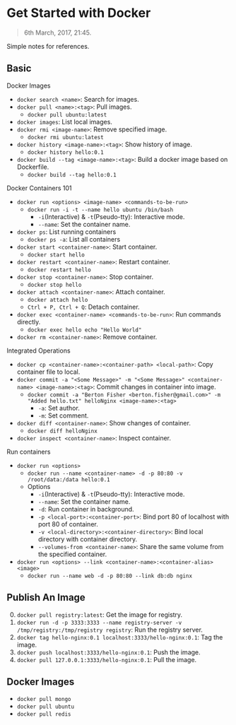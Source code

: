 # Get Started with Docker

> 6th March, 2017, 21:45.

Simple notes for references.

## Basic

Docker Images

- `docker search <name>`: Search for images.
- `docker pull <name>:<tag>`: Pull images.
	- `docker pull ubuntu:latest`
- `docker images`: List local images.
- `docker rmi <image-name>`: Remove specified image.
	- `docker rmi ubuntu:latest`
- `docker history <image-name>:<tag>`: Show history of image.
	- `docker history hello:0.1`
- `docker build --tag <image-name>:<tag>`: Build a docker image based on Dockerfile.
	- `docker build --tag hello:0.1`

Docker Containers 101

- `docker run <options> <image-name> <commands-to-be-run>`
	- `docker run -i -t --name hello ubuntu /bin/bash`
		- `-i`(Interactive) & `-t`(Pseudo-tty): Interactive mode.
		- `--name`: Set the container name.
- `docker ps`: List running containers
	- `docker ps -a`: List all containers
- `docker start <container-name>`: Start container.
	- `docker start hello`
- `docker restart <container-name>`: Restart container.
	- `docker restart hello`
- `docker stop <container-name>`: Stop container.
	- `docker stop hello`
- `docker attach <container-name>`: Attach container.
	- `docker attach hello`
	- `Ctrl + P, Ctrl + Q`: Detach container.
- `docker exec <container-name> <commands-to-be-run>`: Run commands directly.
	- `docker exec hello echo "Hello World"`
- `docker rm <container-name>`: Remove container.

Integrated Operations

- `docker cp <container-name>:<container-path> <local-path>`: Copy container file to local.
- `docker commit -a "<Some Message>" -m "<Some Message>" <container-name> <image-name>:<tag>`: Commit changes in container into image.
	- `docker commit -a "Berton Fisher <berton.fisher@gmail.com>" -m "Added hello.txt" helloNginx <image-name>:<tag>`
		- `-a`: Set author.
		- `-m`: Set comment.
- `docker diff <container-name>`: Show changes of container.
	- `docker diff helloNginx`
- `docker inspect <container-name>`: Inspect container.

Run containers

- `docker run <options>`
	- `docker run --name <container-name> -d -p 80:80 -v /root/data:/data hello:0.1`
	- Options
		- `-i`(Interactive) & `-t`(Pseudo-tty): Interactive mode.
		- `--name`: Set the container name.
		- `-d`: Run container in background.
		- `-p <local-port>:<container-port>`: Bind port 80 of localhost with port 80 of container.
		- `-v <local-directory>:<container-directory>`: Bind local directory with container directory.
		- `--volumes-from <container-name>`: Share the same volume from the specified container.
- `docker run <options> --link <container-name>:<container-alias> <image>`
	- `docker run --name web -d -p 80:80 --link db:db nginx`

## Publish An Image

0. `docker pull registry:latest`: Get the image for registry.
0. `docker run -d -p 3333:3333 --name registry-server -v /tmp/registry:/tmp/registry registry`: Run the registry server.
0. `docker tag hello-nginx:0.1 localhost:3333/hello-nginx:0.1`: Tag the image.
0. `docker push localhost:3333/hello-nginx:0.1`: Push the image.
0. `docker pull 127.0.0.1:3333/hello-nginx:0.1`: Pull the image.


## Docker Images

- `docker pull mongo`
- `docker pull ubuntu`
- `docker pull redis`
